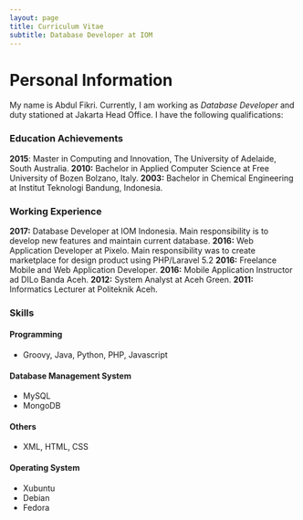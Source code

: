 ```yaml
---
layout: page
title: Curriculum Vitae
subtitle: Database Developer at IOM
---
```

# Personal Information
My name is Abdul Fikri. Currently, I am working as *Database Developer* and duty stationed at Jakarta Head Office. I have the following qualifications:

### Education Achievements
**2015**: Master in Computing and Innovation, The University of Adelaide, South Australia.
**2010:** Bachelor in Applied Computer Science at Free University of Bozen Bolzano, Italy.
**2003:** Bachelor in Chemical Engineering at Institut Teknologi Bandung, Indonesia.

### Working Experience
**2017:** Database Developer at IOM Indonesia. Main responsibility is to develop new features and maintain current database. 
**2016:** Web Application Developer at Pixelo. Main responsibility was to create marketplace for design product using PHP/Laravel 5.2
**2016:** Freelance Mobile and Web Application Developer.
**2016:** Mobile Application Instructor ad DILo Banda Aceh.
**2012:** System Analyst at Aceh Green.
**2011:** Informatics Lecturer at Politeknik Aceh.

### Skills
#### Programming
- Groovy, Java, Python, PHP, Javascript
#### Database Management System
- MySQL
- MongoDB
#### Others
- XML, HTML, CSS
#### Operating System
- Xubuntu
- Debian
- Fedora
